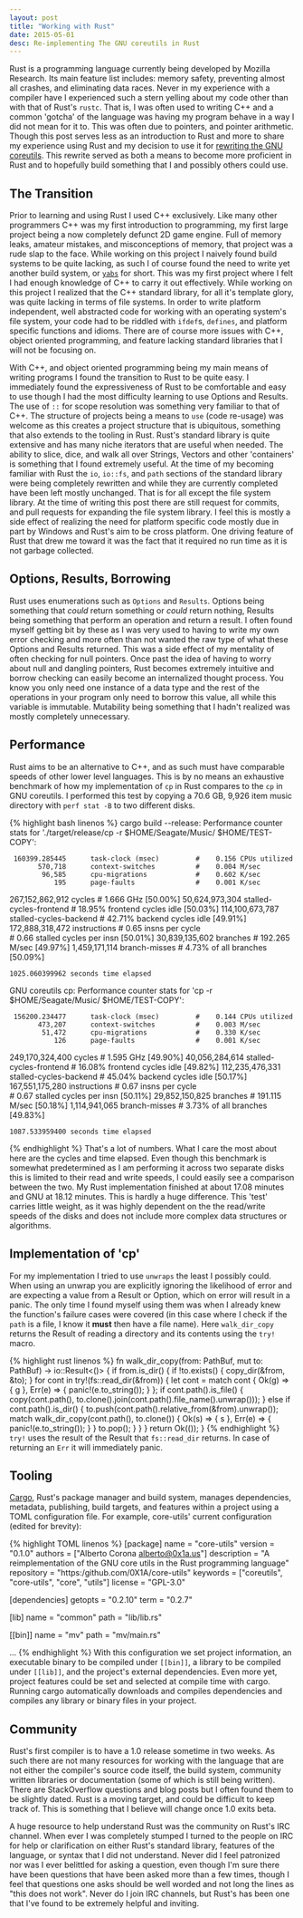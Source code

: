 ```yaml
---
layout: post
title: "Working with Rust"
date: 2015-05-01
desc: Re-implementing The GNU coreutils in Rust
---
```


Rust is a programming language currently being developed by Mozilla Research.
Its main feature list includes: memory safety, preventing almost all crashes,
and eliminating data races. Never in my experience with a compiler have I
experienced such a stern yelling about my code other than with that of Rust's
`rustc`. That is, I was often used to writing C++ and a common 'gotcha' of the
language was having my program behave in a way I did not mean for it to. This
was often due to pointers, and pointer arithmetic. Though this post serves less
as an introduction to Rust and more to share my experience using Rust and my
decision to use it for [rewriting the GNU
coreutils](https://github.com/0X1A/core-utils). This rewrite served as both a
means to become more proficient in Rust and to hopefully build something that I
and possibly others could use.

## The Transition

Prior to learning and using Rust I used C++ exclusively. Like many other
programmers C++ was my first introduction to programming, my first large
project being a now completely defunct 2D game engine. Full of memory leaks,
amateur mistakes, and misconceptions of memory, that project was a rude slap to
the face. While working on this project I naively found build systems to be
quite lacking, as such I of course found the need to  write yet another build
system, or [`yabs`](https://github.com/0X1A/yabs) for short.  This was my first
project where I felt I had enough knowledge of C++ to carry it out effectively.
While working on this project I realized that the C++ standard library, for all
it's template glory, was quite lacking in terms of file systems.  In order to
write platform independent, well abstracted code for working with an operating
system's file system, your code had to be riddled with `ifdef`s, `defines`, and
platform specific functions and idioms. There are of course more issues with
C++, object oriented programming, and feature lacking standard libraries that I
will not be focusing on.

With C++, and object oriented programming being my main means of writing
programs I found the transition to Rust to be quite easy. I immediately found
the expressiveness of Rust to be comfortable and easy to use though I had the most
difficulty learning to use Options and Results.  The use of `::` for scope
resolution was something very familiar to that of C++.  The structure of
projects being a means to `use` (code re-usage) was welcome as this creates a
project structure that is ubiquitous, something that also extends to the
tooling in Rust. Rust's standard library is quite extensive and has many niche
iterators that are useful when needed. The ability to slice, dice, and walk all
over Strings, Vectors and other 'containers' is something that I found
extremely useful. At the time of my becoming familiar with Rust the `io`,
`io::fs`, and `path` sections of the standard library were being completely
rewritten and while they are currently completed have been left mostly
unchanged. That is for all except the file system library. At the time of
writing this post there are still request for commits, and pull requests for
expanding the file system library. I feel this is mostly a side effect of
realizing the need for platform specific code mostly due in part by Windows and 
Rust's aim to be cross platform. One driving feature of Rust that drew me 
toward it was the fact that it required no run time as it is not garbage 
collected.

## Options, Results, Borrowing
Rust uses enumerations such as `Options` and `Results`. Options being something
that *could* return something or *could* return nothing, Results being
something that perform an operation and return a result. I often found myself
getting bit by these as I was very used to having to write my own error
checking and more often than not wanted the raw type of what these Options and
Results returned. This was a side effect of my mentality of often checking for
null pointers. Once past the idea of having to worry about null and dangling
pointers, Rust becomes extremely intuitive and borrow checking can easily become
an internalized thought process. You know you only need one instance of a data
type and the rest of the operations in your program only need to borrow this
value, all while this variable is immutable.  Mutability being something that I
hadn't realized was mostly completely unnecessary.

## Performance

Rust aims to be an alternative to C++, and as such must have comparable speeds
of other lower level languages. This is by no means an exhaustive benchmark of
how my implementation of `cp` in Rust compares to the `cp` in GNU coreutils. I
performed this test by copying a 70.6 GB, 9,926 item music directory with `perf
stat -B` to two different disks.

{% highlight bash linenos %}
cargo build --release:
 Performance counter stats for './target/release/cp -r $HOME/Seagate/Music/ $HOME/TEST-COPY':

     160399.285445      task-clock (msec)         #    0.156 CPUs utilized          
           570,718      context-switches          #    0.004 M/sec                  
            96,585      cpu-migrations            #    0.602 K/sec                  
               195      page-faults               #    0.001 K/sec                  
   267,152,862,912      cycles                    #    1.666 GHz                     [50.00%]
    50,624,973,304      stalled-cycles-frontend   #   18.95% frontend cycles idle    [50.03%]
   114,100,673,787      stalled-cycles-backend    #   42.71% backend  cycles idle    [49.91%]
   172,888,318,472      instructions              #    0.65  insns per cycle        
                                                  #    0.66  stalled cycles per insn [50.01%]
    30,839,135,602      branches                  #  192.265 M/sec                   [49.97%]
     1,459,171,114      branch-misses             #    4.73% of all branches         [50.09%]

    1025.060399962 seconds time elapsed

GNU coreutils cp:
 Performance counter stats for 'cp -r $HOME/Seagate/Music/ $HOME/TEST-COPY':

     156200.234477      task-clock (msec)         #    0.144 CPUs utilized          
           473,207      context-switches          #    0.003 M/sec                  
            51,472      cpu-migrations            #    0.330 K/sec                  
               126      page-faults               #    0.001 K/sec                  
   249,170,324,400      cycles                    #    1.595 GHz                     [49.90%]
    40,056,284,614      stalled-cycles-frontend   #   16.08% frontend cycles idle    [49.82%]
   112,235,476,331      stalled-cycles-backend    #   45.04% backend  cycles idle    [50.17%]
   167,551,175,280      instructions              #    0.67  insns per cycle        
                                                  #    0.67  stalled cycles per insn [50.11%]
    29,852,150,825      branches                  #  191.115 M/sec                   [50.18%]
     1,114,941,065      branch-misses             #    3.73% of all branches         [49.83%]

    1087.533959400 seconds time elapsed

{% endhighlight %}
That's a lot of numbers. What I care the most about here are the cycles and
time elapsed. Even though this benchmark is somewhat predetermined as I am
performing it across two separate disks this is limited to their read and write
speeds, I could easily see a comparison between the two. My Rust implementation
finished at about 17.08 minutes and GNU at 18.12 minutes. This is hardly a huge
difference. This 'test' carries little weight, as it was highly dependent on
the the read/write speeds of the disks and does not include more complex data
structures or algorithms.

## Implementation of 'cp'

For my implementation I tried to use `unwraps` the least I possibly could. When
using an unwrap you are explicitly ignoring the likelihood of error and are
expecting a value from a Result or Option, which on error will result in a
panic. The only time I found myself using them was when I already knew the
function's failure cases were covered (in this case where I check if the `path`
is a file, I know it **must** then have a file name). Here `walk_dir_copy`
returns the Result of reading a directory and its contents using the `try!`
macro.

{% highlight rust linenos %}
fn walk_dir_copy(from: PathBuf, mut to: PathBuf) -> io::Result<()> {
    if from.is_dir() {
        if !to.exists() {
            copy_dir(&from, &to);
        }
        for cont in try!(fs::read_dir(&from)) {
            let cont = match cont {
                Ok(g) => { g },
                Err(e) => {
                    panic!(e.to_string());
                }
            };
            if cont.path().is_file() {
                copy(cont.path(),
                to.clone().join(cont.path().file_name().unwrap()));
            } else if cont.path().is_dir() {
                to.push(cont.path().relative_from(&from).unwrap());
                match walk_dir_copy(cont.path(), to.clone()) {
                    Ok(s) => { s },
                    Err(e) => {
                        panic!(e.to_string());
                    }
                }
                to.pop();
            }
        }
    }
    return Ok(());
}
{% endhighlight %}
`try!` uses the result of the Result that `fs::read_dir` returns. In case of
returning an `Err` it will immediately panic.

## Tooling

[Cargo](https://github.com/rust-lang/cargo), Rust's package manager and build
system, manages dependencies, metadata, publishing, build targets, and features
within a project using a TOML configuration file.  For example, core-utils'
current configuration (edited for brevity):

{% highlight TOML linenos %}
[package]
name = "core-utils"
version = "0.1.0"
authors = ["Alberto Corona <alberto@0x1a.us>"]
description = "A reimplementation of the GNU core utils in the Rust programming language"
repository = "https:/github.com/0X1A/core-utils"
keywords = ["coreutils", "core-utils", "core", "utils"]
license = "GPL-3.0"

[dependencies]
getopts = "0.2.10"
term = "0.2.7"

[lib]
name = "common"
path = "lib/lib.rs"

[[bin]]
name = "mv"
path = "mv/main.rs"

...
{% endhighlight %}
With this configuration we set project information, an executable binary to be
compiled under `[[bin]]`, a library to be compiled under `[[lib]]`, and the
project's  external dependencies. Even more yet, project features could be set
and selected at compile time with cargo. Running cargo automatically downloads
and compiles dependencies and compiles any library or binary files in your
project.

## Community

Rust's first compiler is to have a 1.0 release sometime in two weeks. As such
there are not many resources for working with the language that are not either
the compiler's source code itself, the build system, community written
libraries or documentation (some of which is still being written). There are
StackOverflow questions and blog posts but I often found them to be slightly
dated. Rust is a moving target, and could be difficult to keep track of. This
is something that I believe will change once 1.0 exits beta.

A huge resource to help understand Rust was the community on Rust's IRC
channel. When ever I was completely stumped I turned to the people on IRC for
help or clarification on either Rust's standard library, features of the
language, or syntax that I did not understand. Never did I feel patronized nor
was I ever belittled for asking a question, even though I'm sure there have
been questions that have been asked more than a few times, though I feel that
questions one asks should be well worded and not long the lines as "this does
not work". Never do I join IRC channels, but Rust's has been one that I've
found to be extremely helpful and inviting.
